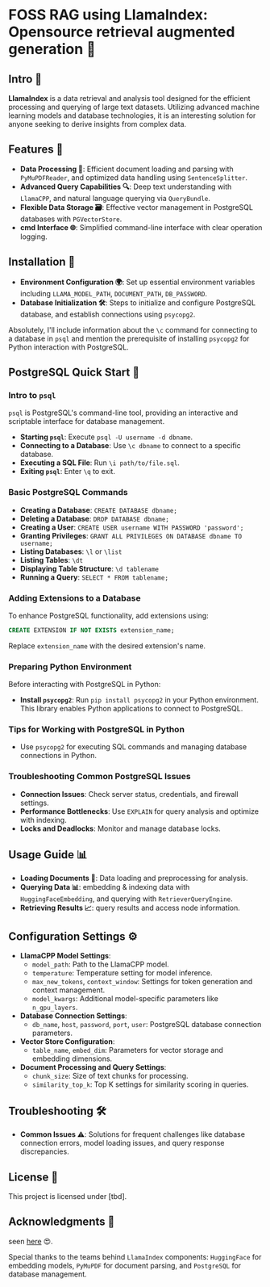 # FOSS RAG using LlamaIndex: Opensource retrieval augmented generation 📘

## Intro 🌟
**LlamaIndex** is a data retrieval and analysis tool designed for the efficient processing and querying of large text datasets. Utilizing advanced machine learning models and database technologies, it is an interesting solution for anyone seeking to derive insights from complex data.

## Features 🚀
- **Data Processing 🔄**: Efficient document loading and parsing with `PyMuPDFReader`, and optimized data handling using `SentenceSplitter`.
- **Advanced Query Capabilities 🔍**: Deep text understanding with `LlamaCPP`, and natural language querying via `QueryBundle`.
- **Flexible Data Storage 🗃️**: Effective vector management in PostgreSQL databases with `PGVectorStore`.
- **cmd Interface 🌐**: Simplified command-line interface with clear operation logging.

## Installation 🔧
- **Environment Configuration 🌍**: Set up essential environment variables including `LLAMA_MODEL_PATH`, `DOCUMENT_PATH`, `DB_PASSWORD`.
- **Database Initialization 🛠️**: Steps to initialize and configure PostgreSQL database, and establish connections using `psycopg2`.

Absolutely, I'll include information about the `\c` command for connecting to a database in `psql` and mention the prerequisite of installing `psycopg2` for Python interaction with PostgreSQL.


## PostgreSQL Quick Start 🐘

### Intro to `psql`
`psql` is PostgreSQL's command-line tool, providing an interactive and scriptable interface for database management.

- **Starting `psql`**: Execute `psql -U username -d dbname`.
- **Connecting to a Database**: Use `\c dbname` to connect to a specific database.
- **Executing a SQL File**: Run `\i path/to/file.sql`.
- **Exiting `psql`**: Enter `\q` to exit.

### Basic PostgreSQL Commands
- **Creating a Database**: `CREATE DATABASE dbname;`
- **Deleting a Database**: `DROP DATABASE dbname;`
- **Creating a User**: `CREATE USER username WITH PASSWORD 'password';`
- **Granting Privileges**: `GRANT ALL PRIVILEGES ON DATABASE dbname TO username;`
- **Listing Databases**: `\l` or `\list`
- **Listing Tables**: `\dt`
- **Displaying Table Structure**: `\d tablename`
- **Running a Query**: `SELECT * FROM tablename;`

### Adding Extensions to a Database
To enhance PostgreSQL functionality, add extensions using:
```sql
CREATE EXTENSION IF NOT EXISTS extension_name;
```
Replace `extension_name` with the desired extension's name.

### Preparing Python Environment
Before interacting with PostgreSQL in Python:
- **Install `psycopg2`**: Run `pip install psycopg2` in your Python environment. This library enables Python applications to connect to PostgreSQL.

### Tips for Working with PostgreSQL in Python
- Use `psycopg2` for executing SQL commands and managing database connections in Python.

### Troubleshooting Common PostgreSQL Issues
- **Connection Issues**: Check server status, credentials, and firewall settings.
- **Performance Bottlenecks**: Use `EXPLAIN` for query analysis and optimize with indexing.
- **Locks and Deadlocks**: Monitor and manage database locks.


## Usage Guide 📊
- **Loading Documents 📄**: Data loading and preprocessing for analysis.
- **Querying Data 📊**: embedding & indexing data with `HuggingFaceEmbedding`, and querying with `RetrieverQueryEngine`.
- **Retrieving Results 📈**: query results and access node information.

## Configuration Settings ⚙️
- **LlamaCPP Model Settings**:
  - `model_path`: Path to the LlamaCPP model.
  - `temperature`: Temperature setting for model inference.
  - `max_new_tokens`, `context_window`: Settings for token generation and context management.
  - `model_kwargs`: Additional model-specific parameters like `n_gpu_layers`.
- **Database Connection Settings**:
  - `db_name`, `host`, `password`, `port`, `user`: PostgreSQL database connection parameters.
- **Vector Store Configuration**:
  - `table_name`, `embed_dim`: Parameters for vector storage and embedding dimensions.
- **Document Processing and Query Settings**:
  - `chunk_size`: Size of text chunks for processing.
  - `similarity_top_k`: Top K settings for similarity scoring in queries.

## Troubleshooting 🛠️
- **Common Issues ⚠️**: Solutions for frequent challenges like database connection errors, model loading issues, and query response discrepancies.

## License 📜
This project is licensed under [tbd].

## Acknowledgments 👏
seen [here](https://docs.llamaindex.ai/en/stable/examples/low_level/oss_ingestion_retrieval.html) 😍.

Special thanks to the teams behind `LlamaIndex` components: `HuggingFace` for embedding models, `PyMuPDF` for document parsing, and `PostgreSQL` for database management. 
